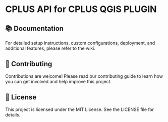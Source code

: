 # CPLUS API for CPLUS QGIS PLUGIN

## 📚 Documentation
For detailed setup instructions, custom configurations, deployment, and additional features, please refer to the wiki.

## 🤝 Contributing
Contributions are welcome! Please read our contributing guide to learn how you can get involved and help improve this project.

## 📄 License
This project is licensed under the MIT License. See the LICENSE file for details.
